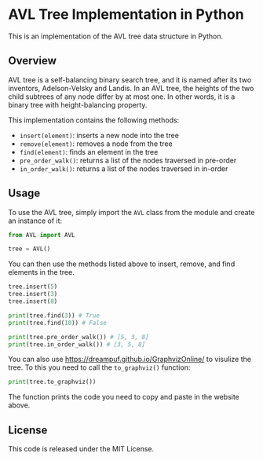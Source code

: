 # AVL Tree Implementation in Python
This is an implementation of the AVL tree data structure in Python.

## Overview
AVL tree is a self-balancing binary search tree, and it is named after its two inventors, Adelson-Velsky and Landis. In an AVL tree, the heights of the two child subtrees of any node differ by at most one. In other words, it is a binary tree with height-balancing property.

This implementation contains the following methods:

- `insert(element)`: inserts a new node into the tree
- `remove(element)`: removes a node from the tree
- `find(element)`: finds an element in the tree
- `pre_order_walk()`: returns a list of the nodes traversed in pre-order
- `in_order_walk()`: returns a list of the nodes traversed in in-order

## Usage
To use the AVL tree, simply import the `AVL` class from the module and create an instance of it:
```python
from AVL import AVL

tree = AVL()
```

You can then use the methods listed above to insert, remove, and find elements in the tree.

```python
tree.insert(5)
tree.insert(3)
tree.insert(8)

print(tree.find(3)) # True
print(tree.find(10)) # False

print(tree.pre_order_walk()) # [5, 3, 8]
print(tree.in_order_walk()) # [3, 5, 8]
```

You can also use https://dreampuf.github.io/GraphvizOnline/ to visulize the tree.
To this you need to call the `to_graphviz()` function:
```python
print(tree.to_graphviz())
```
The function prints the code you need to copy and paste in the website above.





## License
This code is released under the MIT License.
